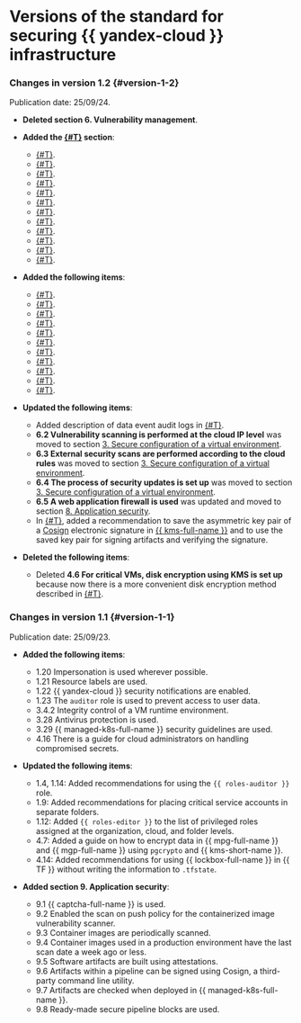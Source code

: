 # Versions of the standard for securing {{ yandex-cloud }} infrastructure

### Changes in version 1.2 {#version-1-2}

Publication date: 25/09/24.

* **Deleted section 6. Vulnerability management**.

* **Added the [{#T}](../../../security/standard/kubernetes-security.md) section**:
    * [{#T}](../../../security/standard/kubernetes-security.md#not-use-critical-data).
    * [{#T}](../../../security/standard/kubernetes-security.md#maximum-isolation).
    * [{#T}](../../../security/standard/kubernetes-security.md#api-security).
    * [{#T}](../../../security/standard/kubernetes-security.md#kubernetes-auth).
    * [{#T}](../../../security/standard/kubernetes-security.md#kubernetes-safe-config).
    * [{#T}](../../../security/standard/kubernetes-security.md#data-encryption).
    * [{#T}](../../../security/standard/kubernetes-security.md#docker-images-periodic-scan).
    * [{#T}](../../../security/standard/kubernetes-security.md#version-update).
    * [{#T}](../../../security/standard/kubernetes-security.md#backup).
    * [{#T}](../../../security/standard/kubernetes-security.md#check-list).
    * [{#T}](../../../security/standard/kubernetes-security.md#security-standards).
    * [{#T}](../../../security/standard/kubernetes-security.md#audit-logs).

* **Added the following items**:
    * [{#T}](../../../security/standard/authentication.md#group-mapping).
    * [{#T}](../../../security/standard/authentication.md#key-usage-control).
    * [{#T}](../../../security/standard/virtualenv-safe-config.md#use-sts-for-storage-keys).
    * [{#T}](../../../security/standard/virtualenv-safe-config.md#use-presigned-urls).
    * [{#T}](../../../security/standard/virtualenv-safe-config.md#os-login-onto-hosts).
    * [{#T}](../../../security/standard/encryption.md#managed-vm-kms).
    * [{#T}](../../../security/standard/audit-logs.md#data-plane-events).
    * [{#T}](../../../security/standard/app-security.md#use-sws).
    * [{#T}](../../../security/standard/app-security.md#use-waf).
    * [{#T}](../../../security/standard/app-security.md#use-arl).
    * [{#T}](../../../security/standard/app-security.md#setup-code-review).

* **Updated the following items**:
    * Added description of data event audit logs in [{#T}](../../../security/standard/audit-logs.md#audit-trails).
    * **6.2 Vulnerability scanning is performed at the cloud IP level** was moved to section [3. Secure configuration of a virtual environment](../../../security/standard/virtualenv-safe-config.md#ip-level).
    * **6.3 External security scans are performed according to the cloud rules** was moved to section [3. Secure configuration of a virtual environment](../../../security/standard/virtualenv-safe-config.md#external-security-scans).
    * **6.4 The process of security updates is set up** was moved to section [3. Secure configuration of a virtual environment](../../../security/standard/virtualenv-safe-config.md#security-updates).
    * **6.5 A web application firewall is used** was updated and moved to section [8. Application security](../../../security/standard/app-security.md#use-waf).
    * In [{#T}](../../../security/standard/app-security.md#pipeline-artifacts-cosign), added a recommendation to save the asymmetric key pair of a [Cosign](https://github.com/sigstore/cosign) electronic signature in [{{ kms-full-name }}](../../../kms/quickstart/index.md) and to use the saved key pair for signing artifacts and verifying the signature.

* **Deleted the following items**:
    * Deleted **4.6 For critical VMs, disk encryption using KMS is set up** because now there is a more convenient disk encryption method described in [{#T}](../../../security/standard/encryption.md#managed-vm-kms).

### Changes in version 1.1 {#version-1-1}

Publication date: 25/09/23.

* **Added the following items**:
    * 1.20 Impersonation is used wherever possible.
    * 1.21 Resource labels are used.
    * 1.22 {{ yandex-cloud }} security notifications are enabled.
    * 1.23 The `auditor` role is used to prevent access to user data.
    * 3.4.2 Integrity control of a VM runtime environment.
    * 3.28 Antivirus protection is used.
    * 3.29 {{ managed-k8s-full-name }} security guidelines are used.
    * 4.16 There is a guide for cloud administrators on handling compromised secrets.

* **Updated the following items**:
    * 1.4, 1.14: Added recommendations for using the `{{ roles-auditor }}` role.
    * 1.9: Added recommendations for placing critical service accounts in separate folders.
    * 1.12: Added `{{ roles-editor }}` to the list of privileged roles assigned at the organization, cloud, and folder levels.
    * 4.7: Added a guide on how to encrypt data in {{ mpg-full-name }} and {{ mgp-full-name }} using `pgcrypto` and {{ kms-short-name }}.
    * 4.14: Added recommendations for using {{ lockbox-full-name }} in {{ TF }} without writing the information to `.tfstate`.


* **Added section 9. Application security**:
    * 9.1 {{ captcha-full-name }} is used.
    * 9.2 Enabled the scan on push policy for the containerized image vulnerability scanner.
    * 9.3 Container images are periodically scanned.
    * 9.4 Container images used in a production environment have the last scan date a week ago or less.
    * 9.5 Software artifacts are built using attestations.
    * 9.6 Artifacts within a pipeline can be signed using Cosign, a third-party command line utility.
    * 9.7 Artifacts are checked when deployed in {{ managed-k8s-full-name }}.
    * 9.8 Ready-made secure pipeline blocks are used.

